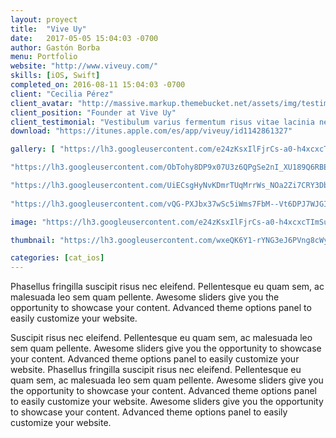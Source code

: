 ```yaml
---
layout: proyect
title:  "Vive Uy"
date:   2017-05-05 15:04:03 -0700
author: Gastón Borba
menu: Portfolio
website: "http://www.viveuy.com/"
skills: [iOS, Swift]
completed_on: 2016-08-11 15:04:03 -0700
client: "Cecilia Pérez"
client_avatar: "http://massive.markup.themebucket.net/assets/img/testimonial/1.jpg"
client_position: "Founder at Vive Uy"
client_testimonial: "Vestibulum varius fermentum risus vitae lacinia neque auctor nec. Nunc ac rutrum nulla. Nulla maximus dolor in quam euismod ac viverra libero aliquet."
download: "https://itunes.apple.com/es/app/viveuy/id1142861327"

gallery: [ "https://lh3.googleusercontent.com/e24zKsxIlFjrCs-a0-h4xcxcTImSum0IBOTSwHIYsuzn3Q4J6MHSfhJ1brHakm3bl3P1kv5qe0iCqi6N2Wy6IqsHDadwZxE2fQQ5kd_alMq8RcP1unYqdczNpD4nqQg-c1l-TbYkmsbG7K3FpxOvc35_3VQVJG9vavbB2dJGgY2XVZ4tzBCVMTwGZGpBhzZbmKPs5Xe4rOXRgTsNTnQUiPikV5EyleTakf3EhG_ODKvu8RWsmWeifC_r8cCBEvawpvYUVxO5TYWFjETKwUDb5BHYZqZh6us9Qqet3nCSoGv0iJVl1Vn3x9iHb4JIKp4ZCGo_jd2b4_UbT1_5QppcGl0dyBwtRb8McC2DSc3OU20WlyDKu3lvzaFXmuxSEHXpPfyeSw3LXp2IFuhmJ79KC8IIlB5wJi74qmICbwgWlT8bdpo0XoASZE-_F6ef4tsDq_AEnfKHlaE47YFkyXLFc7vfFCXK7I6a0FiATKFS5VQgIqbaFwR2JCOrr5N2mKY6Vhy69HDyYv1wSi5pN9E032KdXkqzD0rrOjf6jA_6PzMdX8lRWkh69G66cqz_Cwg77chGT-sEqF0jFN69vopdWyWJTeuFLMvaKgDfIoQb5-fy8w=w800-h600-no",

"https://lh3.googleusercontent.com/ObTohy8DP9x07U3z6QPgSe2nI_XU189Q6RBE0C2_eMq1uqHuC-aOMFIuq6cuUzvwxomdITk6YZOGDlNJ400VZk8fET0tbJ4sKh_I1bydqlQ_b833kkN4qocHViuy4ERQWrrWBsKYtihtzK2udIai6lw9uNyGLwOKKJYHZOokoXOruhQByQFDY9pVrTPbLVvXqqvfpiJzSh3KE3NucLkKnBG2Wp2Tk9yQzm5pN1MdL9mztZEWJzskl1-TrlPP0t7y63NzWr89kl7A4yK5ics6CNGPBAA01jmJH4XieKLyUi-fjJpvx-5oHGfSZ4q5XKZ7JUi187juHHvsjdwX3DRSP2AaRp6hOqLjPnw2dXG4PQfZlh4j1y65RM6nhiy0BpAdI4eESPxuNpkacwYttfGFnWZ59ga_xRoEnHzGXMpPyqyeNdXgRGs_2HhI_jxcqcFBvnEaQorF0UZ0w5C7m8bYKFz7lvB1Y4E568AO-F3UVfrx1rU72kpqL8pJteStilYgQ_0r7zihvC3fgBA13cw_TKFj15jTMUTTG-zKs4NJBGrrOHDvLqDgWrimSdtue4F7jgsfSdBcNAvG0U-zcp_C0UJ-V6PVQWK6fWBpjBAXEdv69Q=w800-h600-no", 

"https://lh3.googleusercontent.com/UiECsgHyNvKDmrTUqMrrWs_NOa2Zi7CRY3DbJFlabCZxKDWOAQdgyDlszaf_FM1MXj4Kfso-GBto9bjnGFux990sRtsaxWrPdd5w1GWRQ_FXumRbQf02qfstH4v33_XxUGvalPjEKIXmIKDxlHBjEqzRfMW6F4hDibE9OaME74AdxQHBJ4rEl-E_Pz7iwf35zPPWOewdg5kqa4ydEeF4lqF37WMBkTOMQpk1ZwPSyuNVXA4J5LWifxjY_NOuAfpOWnPCr1U-GeY-HzMaC-WwzYBtooDwJsh0hu49bTrpPwtAkfy1koPsCytZH96XNLehdYYvODJ1qA8oqiMdf2Wo9P8JM5BptJDzdErZTdLSuYK4b-stB-hygqy5J9IgVhELZeOGUMsMWN__ECk8XO-mblMKoT8c45mZ8N3hV40BD4tw-UAEjiQuO3N460X6riiSpTnlvNkxW6QJK7DP91mfpJ1IjMPGga99RakGbW9hQtiW2pBLWSpZoeb-E4EKw9lmagu9BQ6YXesR4iBCNSI0zmbveNBAQc3CHbsYhbdSsvL_9I3gyWhkTULhb1gxWn-tvYDwtYMO5h5YWL2OpKFjP5ZLMXjXR6RbjaoV1bTYxShHrA=w800-h600-no",
 
"https://lh3.googleusercontent.com/vQG-PXJbx37wSc5iWms7FbM--Vt6DPJ7WJGItyJgHKavJKegE7mu0XANLSxbvHjDgnVC_u7oI5lU1EQjsrRxFFKaGeE0Eht1O9v9PTCt9id9i072asH-TnIcsjeTAk_u7okwlEOodHx3AzIxMq8HY8mc4ALC_9zkXZiyxM-0dXnw3mvm_49-TGDGNEf8EchYaI7Ktn7mWZMNSs_GXTKZbfanTrHKb7QjC0abc3aaRIzLKgo1HUDbMQLnIBS77rPJtJqy3vbIo2eJFMHOIzW01aMExEP2qyZQRpmEEOeiaSEIEicFFFqsRI2_TbJvY98LWUgMyTT-lTHjQY_eyvPDzbJd1MiLs-x71MRZ0u4N6JWG-piBzrjwzaThBnr9lWXzteuIQsshxSYImmDWazjVg4EVP1JORAc6zBiKM-WLsxpRd23E1F0OHM4YO5A7LhUl9h_DuyhqHM4DOFrjhLXAk3pSHowTi9MqzbUAwS8A3Foty4gV7hHadvrrRrEbMBprG_fOYPD69uFvmuvYUenvd2hOT1vKiIDGpwi4pPhq1Qe8mRofn4mKXVkYWMGIosxQ7WncyuCaKAVavmcnPoshlNYDVjpzDdzYlSzoVLhIOAbtAQ=w800-h600-no"]

image: "https://lh3.googleusercontent.com/e24zKsxIlFjrCs-a0-h4xcxcTImSum0IBOTSwHIYsuzn3Q4J6MHSfhJ1brHakm3bl3P1kv5qe0iCqi6N2Wy6IqsHDadwZxE2fQQ5kd_alMq8RcP1unYqdczNpD4nqQg-c1l-TbYkmsbG7K3FpxOvc35_3VQVJG9vavbB2dJGgY2XVZ4tzBCVMTwGZGpBhzZbmKPs5Xe4rOXRgTsNTnQUiPikV5EyleTakf3EhG_ODKvu8RWsmWeifC_r8cCBEvawpvYUVxO5TYWFjETKwUDb5BHYZqZh6us9Qqet3nCSoGv0iJVl1Vn3x9iHb4JIKp4ZCGo_jd2b4_UbT1_5QppcGl0dyBwtRb8McC2DSc3OU20WlyDKu3lvzaFXmuxSEHXpPfyeSw3LXp2IFuhmJ79KC8IIlB5wJi74qmICbwgWlT8bdpo0XoASZE-_F6ef4tsDq_AEnfKHlaE47YFkyXLFc7vfFCXK7I6a0FiATKFS5VQgIqbaFwR2JCOrr5N2mKY6Vhy69HDyYv1wSi5pN9E032KdXkqzD0rrOjf6jA_6PzMdX8lRWkh69G66cqz_Cwg77chGT-sEqF0jFN69vopdWyWJTeuFLMvaKgDfIoQb5-fy8w=w800-h600-no"

thumbnail: "https://lh3.googleusercontent.com/wxeQK6Y1-rYNG3eJ6PVng8cWyRdLOnb4h0959WIHoc-ESNh-HnaIROd4Ta6Q65n1Ou2tepqDHJtUzpcuwV-5BzmzkYwI7VJD4ut5cmBYbZBvW0eV1OF7FndyQiOsUauhp3dVQcZSzpWhvlIzn8H2uQGiqimwn6ZjvCngY9N_MINDUYfAeksSZzXB7xevhRmUnlplkueouQ_HUCNEElvQ2nIdp8izSCHucclJ5RXw0pK8q704r19Ieq4WrhMyQYmdbT3cMAmRkDlFKB8zBvQuHrMQAFk0O2inFCGJNBwIAuLBc3jVjWDtCZ7h6nAlso1uUbj3kD51pxlsKEPfSehc3HrsI0G8zlX3xHCohAwoVculJwA2y3nSh2i9u7jEzjvLxSr02aq_6G66rawekmETZZlpLPDnbeB9ImlU--YRTiQ6bXSwkG2DZSzjdIHEbflVCufTqT6TgjgHoenoyYEis9lxTls1TEqC8eV1N1nIlU--HvhH6OrdxEe1ZHhHXDWGOBS-xWRlv7dtLxN3VqbsaO2Qx08cl0iaVIt6EbObGa_C7BIW7mdNK3hGQuzC029XVE-Gs3kQ_EFgADQGWsw2sjpPICOg9qQ6DOsITNLDcA248w=s100-no"

categories: [cat_ios]
---
```


Phasellus fringilla suscipit risus nec eleifend. Pellentesque eu quam sem, ac malesuada leo sem quam pellente. Awesome sliders give you the opportunity to showcase your content. Advanced theme options panel to easily customize your website.

Suscipit risus nec eleifend. Pellentesque eu quam sem, ac malesuada leo sem quam pellente. Awesome sliders give you the opportunity to showcase your content. Advanced theme options panel to easily customize your website. Phasellus fringilla suscipit risus nec eleifend. Pellentesque eu quam sem, ac malesuada leo sem quam pellente. Awesome sliders give you the opportunity to showcase your content. Advanced theme options panel to easily customize your website. Awesome sliders give you the opportunity to showcase your content. Advanced theme options panel to easily customize your website.
